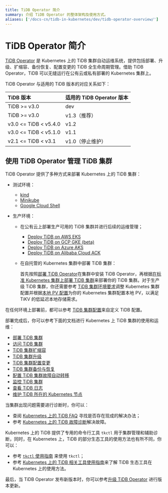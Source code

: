 ```yaml
---
title: TiDB Operator 简介
summary: 介绍 TiDB Operator 的整体架构及使用方式。
aliases: ['/docs-cn/tidb-in-kubernetes/dev/tidb-operator-overview/']
---
```


# TiDB Operator 简介

[TiDB Operator](https://github.com/pingcap/tidb-operator) 是 Kubernetes 上的 TiDB 集群自动运维系统，提供包括部署、升级、扩缩容、备份恢复、配置变更的 TiDB 全生命周期管理。借助 TiDB Operator，TiDB 可以无缝运行在公有云或私有部署的 Kubernetes 集群上。

TiDB Operator 与适用的 TiDB 版本的对应关系如下：

| TiDB 版本 | 适用的 TiDB Operator 版本 |
|:---|:---|
| TiDB >= v3.0 | dev |
| TiDB >= v3.0 | v1.3（推荐）|
| v3.0 <= TiDB < v5.4.0 | v1.2 |
| v3.0 <= TiDB < v5.1.0 | v1.1 |
| v2.1 <= TiDB < v3.1 | v1.0（停止维护）|

## 使用 TiDB Operator 管理 TiDB 集群

TiDB Operator 提供了多种方式来部署 Kubernetes 上的 TiDB 集群：

+ 测试环境：

    - [kind](get-started.md#使用-kind-创建-kubernetes-集群)
    - [Minikube](get-started.md#使用-minikube-创建-kubernetes-集群)
    - [Google Cloud Shell](https://console.cloud.google.com/cloudshell/open?cloudshell_git_repo=https://github.com/pingcap/docs-tidb-operator&cloudshell_tutorial=zh/deploy-tidb-from-kubernetes-gke.md)

+ 生产环境：

    - 在公有云上部署生产可用的 TiDB 集群并进行后续的运维管理；

        - [Deploy TiDB on AWS EKS](deploy-on-aws-eks.md)
        - [Deploy TiDB on GCP GKE (beta)](deploy-on-gcp-gke.md)
        - [Deploy TiDB on Azure AKS](deploy-on-azure-aks.md)
        - [Deploy TiDB on Alibaba Cloud ACK](deploy-on-alibaba-cloud.md)

    - 在自托管的 Kubernetes 集群中部署 TiDB 集群：

        首先按照[部署 TiDB Operator](deploy-tidb-operator.md)在集群中安装 TiDB Operator，再根据[在标准 Kubernetes 集群上部署 TiDB 集群](deploy-on-general-kubernetes.md)来部署你的 TiDB 集群。对于生产级 TiDB 集群，你还需要参考 [TiDB 集群环境要求](prerequisites.md)调整 Kubernetes 集群配置并根据[本地 PV 配置](configure-storage-class.md#本地-pv-配置)为你的 Kubernetes 集群配置本地 PV，以满足 TiKV 的低延迟本地存储需求。

在任何环境上部署前，都可以参考 [TiDB 集群配置](configure-a-tidb-cluster.md)来自定义 TiDB 配置。

部署完成后，你可以参考下面的文档进行 Kubernetes 上 TiDB 集群的使用和运维：

+ [部署 TiDB 集群](deploy-on-general-kubernetes.md)
+ [访问 TiDB 集群](access-tidb.md)
+ [TiDB 集群扩缩容](scale-a-tidb-cluster.md)
+ [TiDB 集群升级](upgrade-a-tidb-cluster.md)
+ [TiDB 集群配置变更](configure-a-tidb-cluster.md)
+ [TiDB 集群备份与恢复](backup-restore-overview.md)
+ [配置 TiDB 集群故障自动转移](use-auto-failover.md)
+ [监控 TiDB 集群](monitor-a-tidb-cluster.md)
+ [查看 TiDB 日志](view-logs.md)
+ [维护 TiDB 所在的 Kubernetes 节点](maintain-a-kubernetes-node.md)

当集群出现问题需要进行诊断时，你可以：

+ 查阅 [Kubernetes 上的 TiDB FAQ](faq.md) 寻找是否存在现成的解决办法；
+ 参考 [Kubernetes 上的 TiDB 故障诊断](tips.md)解决故障。

Kubernetes 上的 TiDB 提供了专用的命令行工具 `tkctl` 用于集群管理和辅助诊断，同时，在 Kubernetes 上，TiDB 的部分生态工具的使用方法也有所不同，你可以：

+ 参考 [`tkctl` 使用指南](use-tkctl.md) 来使用 `tkctl`；
+ 参考 [Kubernetes 上的 TiDB 相关工具使用指南](tidb-toolkit.md)来了解 TiDB 生态工具在 Kubernetes 上的使用方法。

最后，当 TiDB Operator 发布新版本时，你可以参考[升级 TiDB Operator](upgrade-tidb-operator.md) 进行版本更新。
